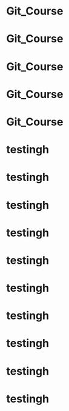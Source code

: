 # Git_Course
# Git_Course
# Git_Course
# Git_Course
# Git_Course
# testingh
# testingh
# testingh
# testingh
# testingh
# testingh
# testingh
# testingh
# testingh
# testingh
